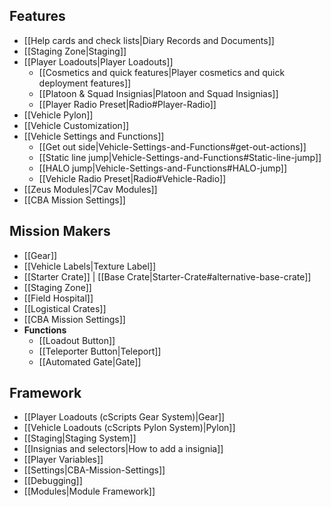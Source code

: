## Features
* [[Help cards and check lists|Diary Records and Documents]]
* [[Staging Zone|Staging]]
* [[Player Loadouts|Player Loadouts]]
  * [[Cosmetics and quick features|Player cosmetics and quick deployment features]]
  * [[Platoon & Squad Insignias|Platoon and Squad Insignias]]
  * [[Player Radio Preset|Radio#Player-Radio]]
* [[Vehicle Pylon]]
* [[Vehicle Customization]]
* [[Vehicle Settings and Functions]]
  * [[Get out side|Vehicle-Settings-and-Functions#get-out-actions]]
  * [[Static line jump|Vehicle-Settings-and-Functions#Static-line-jump]]
  * [[HALO jump|Vehicle-Settings-and-Functions#HALO-jump]]
  * [[Vehicle Radio Preset|Radio#Vehicle-Radio]]
* [[Zeus Modules|7Cav Modules]]
* [[CBA Mission Settings]]

## Mission Makers
* [[Gear]]
* [[Vehicle Labels|Texture Label]]
* [[Starter Crate]] | [[Base Crate|Starter-Crate#alternative-base-crate]]
* [[Staging Zone]]
* [[Field Hospital]]
* [[Logistical Crates]]
* [[CBA Mission Settings]]
* **Functions**
  * [[Loadout Button]]
  * [[Teleporter Button|Teleport]]
  * [[Automated Gate|Gate]]

## Framework
* [[Player Loadouts (cScripts Gear System)|Gear]]
* [[Vehicle Loadouts (cScripts Pylon System)|Pylon]]
* [[Staging|Staging System]]
* [[Insignias and selectors|How to add a insignia]]
* [[Player Variables]]
* [[Settings|CBA-Mission-Settings]]
* [[Debugging]]
* [[Modules|Module Framework]]